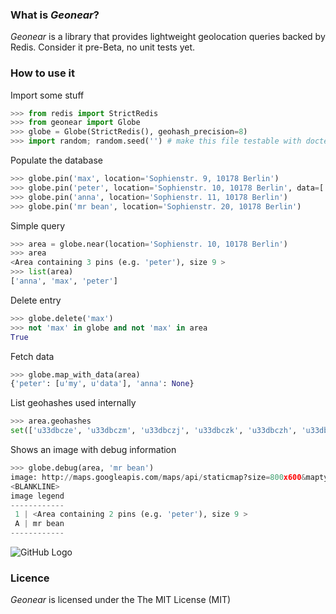 ### What is *Geonear*?

*Geonear* is a library that provides lightweight geolocation queries backed by Redis.
Consider it pre-Beta, no unit tests yet.

### How to use it

Import some stuff
```python
>>> from redis import StrictRedis
>>> from geonear import Globe
>>> globe = Globe(StrictRedis(), geohash_precision=8)
>>> import random; random.seed('') # make this file testable with doctest
```

Populate the database
```python
>>> globe.pin('max', location='Sophienstr. 9, 10178 Berlin')
>>> globe.pin('peter', location='Sophienstr. 10, 10178 Berlin', data=['my', 'data'])
>>> globe.pin('anna', location='Sophienstr. 11, 10178 Berlin')
>>> globe.pin('mr bean', location='Sophienstr. 20, 10178 Berlin')
```

Simple query
```python
>>> area = globe.near(location='Sophienstr. 10, 10178 Berlin')
>>> area
<Area containing 3 pins (e.g. 'peter'), size 9 >
>>> list(area)
['anna', 'max', 'peter']
```

Delete entry
```python
>>> globe.delete('max')
>>> not 'max' in globe and not 'max' in area
True
```

Fetch data
```python
>>> globe.map_with_data(area)
{'peter': [u'my', u'data'], 'anna': None}
```

List geohashes used internally
```python
>>> area.geohashes
set(['u33dbcze', 'u33dbczm', 'u33dbczj', 'u33dbczk', 'u33dbczh', 'u33dbcz7', 'u33dbczt', 'u33dbcz5', 'u33dbczs'])
```

Shows an image with debug information
```python
>>> globe.debug(area, 'mr bean')
image: http://maps.googleapis.com/maps/api/staticmap?size=800x600&maptype=hybrid&sensor=false&scale=2&markers=label:1|color:blue|52.52529,13.40298&path=enc:azq_ImuxpA?cAb@??bAc@?&path=enc:}xq_ImuxpA?cA`@??bAa@?&path=enc:azq_IisxpA?cAb@??bAc@?&path=enc:}xq_IisxpA?cA`@??bAa@?&path=enc:azq_IcqxpA?eAb@??dAc@?&path=enc:}xq_IcqxpA?eA`@??dAa@?&path=enc:{wq_ImuxpA?cA`@??bAa@?&path=enc:{wq_IisxpA?cA`@??bAa@?&path=enc:{wq_IcqxpA?eA`@??dAa@?&markers=label:A|52.52572,13.40075&path=fillcolor:red|weight:0|enc:g}q_IqhxpA?cA`@??bAa@? (516 chars, 2048 allowed)
<BLANKLINE>
image legend
------------
 1 | <Area containing 2 pins (e.g. 'peter'), size 9 >
 A | mr bean
------------
```
![GitHub Logo](http://maps.googleapis.com/maps/api/staticmap?size=800x600&maptype=hybrid&sensor=false&scale=2&markers=label:1|color:blue|52.52529,13.40298&path=enc:azq_ImuxpA?cAb@??bAc@?&path=enc:}xq_ImuxpA?cA%60@??bAa@?&path=enc:azq_IisxpA?cAb@??bAc@?&path=enc:}xq_IisxpA?cA%60@??bAa@?&path=enc:azq_IcqxpA?eAb@??dAc@?&path=enc:}xq_IcqxpA?eA%60@??dAa@?&path=enc:{wq_ImuxpA?cA%60@??bAa@?&path=enc:{wq_IisxpA?cA%60@??bAa@?&path=enc:{wq_IcqxpA?eA%60@??dAa@?&markers=label:A|52.52572,13.40075&path=fillcolor:red|weight:0|enc:g}q_IqhxpA?cA%60@??bAa@?)

### Licence

*Geonear* is licensed under the The MIT License (MIT)
